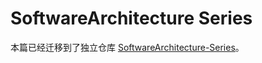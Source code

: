 # SoftwareArchitecture Series

本篇已经迁移到了独立仓库 [SoftwareArchitecture-Series](https://github.com/wx-chevalier/SoftwareArchitecture-Series)。
